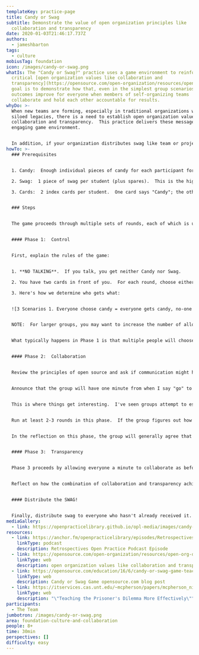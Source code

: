 ```yaml
---
templateKey: practice-page
title: Candy or Swag
subtitle: Demonstrate the value of open organization principles like
  collaboration and transparency
date: 2020-01-03T21:46:17.737Z
authors:
  - jameshbarton
tags:
  - culture
mobiusTag: foundation
icon: /images/candy-or-swag.png
whatIs: The "Candy or Swag?" practice uses a game environment to reinforce
  critical [open organization values like collaboration and
  transparency](https://opensource.com/open-organization/resources/open-org-definition).  The
  goal is to demonstrate how that, even in the simplest group scenarios,
  outcomes improve for everyone when members of self-organizing teams
  collaborate and hold each other accountable for results.
whyDo: >-
  When new teams are forming, especially in traditional organizations with
  siloed legacies, there is a need to establish open organization values like
  collaboration and transparency.  This practice delivers these messages in an
  engaging game environment.


  In addition, if your organization distributes swag like team or project t-shirts when embarking on a new initiative, this practice provides a much more memorable delivery experience than simply leaving an open box in a conference room.
howTo: >-
  ### Prerequisites


  1. Candy:  Enough individual pieces of candy for each participant for the number of game rounds expected.  Example:  10 participants * 5 rounds = 50 pieces of candy.  Note that it doesn't have to be candy.  It could be any item expected to be of significantly lower value to the participants than the Swag.

  2. Swag:  1 piece of swag per student (plus spares).  This is the higher value prize.  Possibilities include t-shirts, phone chargers, pens, etc.

  3. Cards:  2 index cards per student.  One card says "Candy"; the other says "Swag".


  ### Steps


  The game proceeds through multiple sets of rounds, each of which is used in illustrating open organization principles.


  #### Phase 1:  Control


  First, explain the rules of the game:


  1. **NO TALKING**.  If you talk, you get neither Candy nor Swag.

  2. You have two cards in front of you.  For each round, choose either the Candy or Swag card and show only me your choice as I walk around the room.

  3. Here's how we determine who gets what:


  ![3 Scenarios 1. Everyone choose candy = everyone gets candy, no-one gets swag, everyone wins a little. 2. Only 1 chooses Swag, everyone else gets candy, everyone wins a little, one wins a lot. 3 More than 1 choose swag? no-one gets candy, no-one gets swag, everyone loses.](https://raw.githubusercontent.com/openpracticelibrary/opl-media/949d77bdb1f66b442b3cdd6f4033c0d9f017f6b8/images/OPL-candy-or-swag-table.png)


  NOTE:  For larger groups, you may want to increase the number of allowable Swag choosers per round.  See the slide set referenced below for recommended guidelines.


  What typically happens in Phase 1 is that multiple people will choose Swag in each round, so no one gets anything.  Run at least two rounds in this phase to build some frustration among the group.  Allow some reflection at the end of this phase where you compare this to a typical project development process, where cross-functional expertise is locked in organizational silos that seldom or never communicate with one another.


  #### Phase 2:  Collaboration


  Review the principles of open source and ask if communication might help everyone achieve better outcomes.  Phase 2 adds an element of collaboration to the game.


  Announce that the group will have one minute from when I say "go" to collaborate before you choose CANDY or SWAG. I'll hold up signs telling you when you have 30 seconds left, then 20 seconds left, then count down the last ten.  Then the game proceeds exactly as before.


  This is where things get interesting.  I've seen groups attempt to establish some sharing protocol to ensure that someone gets swag every round:  randomly, according to need, alphabetical order of names, etc.  Sometimes it works; often it doesn't.


  Run at least 2-3 rounds in this phase.  If the group figures out how to cooperate by this point, you can add another variant by having a pre-planted "bad actor" in the group.  Activate the "bad actor" secretly for a final round and watch the frustration build again.


  In the reflection on this phase, the group will generally agree that collaboration produced better results for everyone.  However, a lone "bad actor" could still ruin the outcomes for everyone. Solicit ideas on ways the sabotage could be prevented.  That should provide a segue into the final Transparency phase of the game.


  #### Phase 3:  Transparency


  Phase 3 proceeds by allowing everyone a minute to collaborate as before.  But this time, the choice of Candy or Swag cards is not hidden from the group.  Instead, when the GO signal is given, everyone places their card face-up on the table.


  Reflect on how the combination of collaboration and transparency achieved better outcomes for everyone.  Those are two of the core principles we live by in open organizations.


  #### Distribute the SWAG!


  Finally, distribute swag to everyone who hasn't already received it.
mediaGallery:
  - link: https://openpracticelibrary.github.io/opl-media/images/candy-or-swag.png
resources:
  - link: https://anchor.fm/openpracticelibrary/episodes/Retrospectives-w-Mary-Provinciatto-eh6acr
    linkType: podcast
    description: Retrospectives Open Practice Podcast Episode
  - link: https://opensource.com/open-organization/resources/open-org-definition
    linkType: web
    description: open organization values like collaboration and transparency
  - link: https://opensource.com/education/16/6/candy-or-swag-game-teaching-open-source-kids
    linkType: web
    description: Candy or Swag Game opensource.com blog post
  - link: https://itservices.cas.unt.edu/~mcpherson/papers/mcpherson_nieswiadomy_jee.pdf
    linkType: web
    description: "\"Teaching the Prisoner's Dilemma More Effectively\""
participants:
  - The Team
jumbotron: /images/candy-or-swag.png
area: foundation-culture-and-collaboration
people: 8+
time: 30min
perspectives: []
difficulty: easy
---
```

